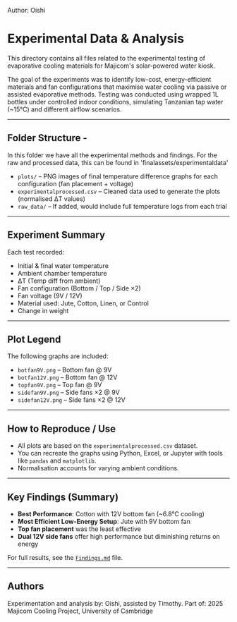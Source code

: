 Author: Oishi 

# Experimental Data & Analysis

This directory contains all files related to the experimental testing of evaporative cooling materials for Majicom's solar-powered water kiosk.

The goal of the experiments was to identify low-cost, energy-efficient materials and fan configurations that maximise water cooling via passive or assisted evaporative methods. Testing was conducted using wrapped 1L bottles under controlled indoor conditions, simulating Tanzanian tap water (~15°C) and different airflow scenarios.

---

## Folder Structure - 
In this folder we have all the experimental methods and findings. For the raw and processed data, this can be found in 'finalassets/experimentaldata' 

- `plots/` – PNG images of final temperature difference graphs for each configuration (fan placement + voltage)
- `experimentalprocessed.csv` – Cleaned data used to generate the plots (normalised ΔT values)
- `raw_data/` – If added, would include full temperature logs from each trial

---

## Experiment Summary

Each test recorded:
- Initial & final water temperature
- Ambient chamber temperature
- ΔT (Temp diff from ambient)
- Fan configuration (Bottom / Top / Side ×2)
- Fan voltage (9V / 12V)
- Material used: Jute, Cotton, Linen, or Control
- Change in weight

---

## Plot Legend

The following graphs are included:
- `botfan9V.png` – Bottom fan @ 9V
- `botfan12V.png` – Bottom fan @ 12V
- `topfan9V.png` – Top fan @ 9V
- `sidefan9V.png` – Side fans ×2 @ 9V
- `sidefan12V.png` – Side fans ×2 @ 12V

---

## How to Reproduce / Use

- All plots are based on the `experimentalprocessed.csv` dataset.
- You can recreate the graphs using Python, Excel, or Jupyter with tools like `pandas` and `matplotlib`.
- Normalisation accounts for varying ambient conditions.

---

## Key Findings (Summary)

- **Best Performance**: Cotton with 12V bottom fan (~6.8°C cooling)
- **Most Efficient Low-Energy Setup**: Jute with 9V bottom fan
- **Top fan placement** was the least effective
- **Dual 12V side fans** offer high performance but diminishing returns on energy

For full results, see the [`Findings.md`](final/Experimental/Findings.md) file.

---

## Authors

Experimentation and analysis by: Oishi, assisted by Timothy.
Part of: 2025 Majicom Cooling Project, University of Cambridge

